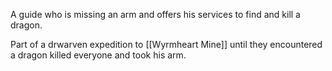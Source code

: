 A guide who is missing an arm and offers his services to find and kill a dragon.

Part of a drwarven expedition to [[Wyrmheart Mine]] until they encountered a dragon killed everyone and took his arm. 